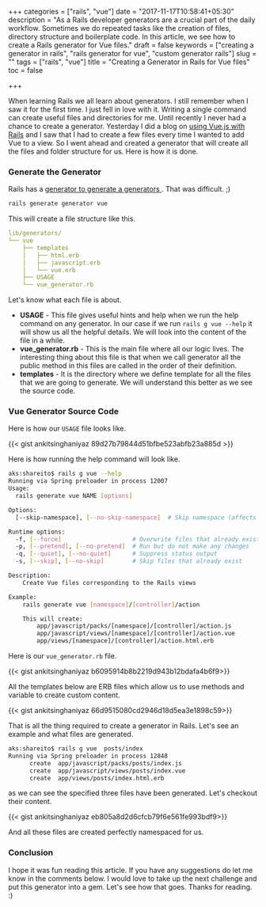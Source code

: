 +++
categories = ["rails", "vue"]
date = "2017-11-17T10:58:41+05:30"
description = "As a Rails developer generators are a crucial part of the daily workflow. Sometimes we do repeated tasks like the creation of files, directory structure and boilerplate code. In this article, we see how to create a Rails generator for Vue files."
draft = false
keywords = ["creating a generator in rails", "rails generator for vue", "custom generator rails"]
slug = ""
tags = ["rails", "vue"]
title = "Creating a Generator in Rails for Vue files"
toc = false

+++

When learning Rails we all learn about generators. I still remember when I saw it for the first time. I just fell in love with it. Writing a single command can create useful files and directories for me. Until recently I never had a chance to create a generator. Yesterday I did a blog on [using Vue.js with Rails](https://www.classandobjects.com/tutorial/using_vue_js_with_rails/) and I saw that I had to create a few files every time I wanted to add Vue to a view. So I went ahead and created a generator that will create all the files and folder structure for us. Here is how it is done.

### Generate the Generator

Rails has a [ generator to generate a generators ](http://guides.rubyonrails.org/generators.html). That was difficult. ;)

```bash
rails generate generator vue
```

This will create a file structure like this.

```yaml
lib/generators/
└── vue
    ├── templates
    │   ├── html.erb
    │   ├── javascript.erb
    │   └── vue.erb
    ├── USAGE
    └── vue_generator.rb
```

Let's know what each file is about.

- **USAGE** - This file gives useful hints and help when we run the help command on any generator. In our case if we run `rails g vue --help` it will show us all the helpful details. We will look into the content of the file in a while.
- **vue_generator.rb** - This is the main file where all our logic lives. The interesting thing about this file is that when we call generator all the public method in this files are called in the order of their definition.
- **templates** - It is the directory where we define template for all the files that we are going to generate. We will understand this better as we see the source code.

### Vue Generator Source Code

Here is how our `USAGE` file looks like.

{{< gist ankitsinghaniyaz 89d27b79844d51bfbe523abfb23a885d >}}

Here is how running the help command will look like.

```bash
aks:shareito$ rails g vue --help
Running via Spring preloader in process 12007
Usage:
  rails generate vue NAME [options]

Options:
  [--skip-namespace], [--no-skip-namespace]  # Skip namespace (affects only isolated applications)

Runtime options:
  -f, [--force]                    # Overwrite files that already exist
  -p, [--pretend], [--no-pretend]  # Run but do not make any changes
  -q, [--quiet], [--no-quiet]      # Suppress status output
  -s, [--skip], [--no-skip]        # Skip files that already exist

Description:
    Create Vue files corresponding to the Rails views

Example:
    rails generate vue [namespace]/[controller]/action

    This will create:
        app/javascript/packs/[namespace]/[controller]/action.js
        app/javascript/views/[namespace]/[controller]/action.vue
        app/views/[namespace]/[controller]/action.html.erb
```

Here is our `vue_generator.rb` file.

{{< gist ankitsinghaniyaz  b6095914b8b2219d943b12bdafa4b6f9>}}

All the templates below are ERB files which allow us to use methods and variable to create custom content.


{{< gist ankitsinghaniyaz  66d9515080cd2946d18d5ea3e1898c59>}}

That is all the thing required to create a generator in Rails. Let's see an example and what files are generated.

```bash
aks:shareito$ rails g vue  posts/index
Running via Spring preloader in process 12848
      create  app/javascript/packs/posts/index.js
      create  app/javascript/views/posts/index.vue
      create  app/views/posts/index.html.erb

```

as we can see the specified three files have been generated. Let's checkout their content.

{{< gist ankitsinghaniyaz  eb805a8d2d6cfcb79f6e561fe993bdf9>}}

And all these files are created perfectly namespaced for us.


### Conclusion

I hope it was fun reading this article. If you have any suggestions do let me know in the comments below. I would love to take up the next challenge and put this generator into a gem. Let's see how that goes. Thanks for reading. :)
